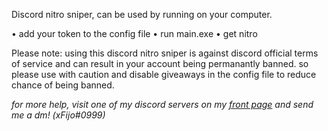 Discord nitro sniper, can be used by running on your computer.

• add your token to the config file
• run main.exe
• get nitro 


Please note: using this discord nitro sniper is against discord official terms of service and can result in your account being permanantly banned. so please use with caution and disable giveaways in the config file to reduce chance of being banned.

*for more help, visit one of my discord servers on my [front page](https://github.com/xFijo) and send me a dm! (xFijo#0999)*
